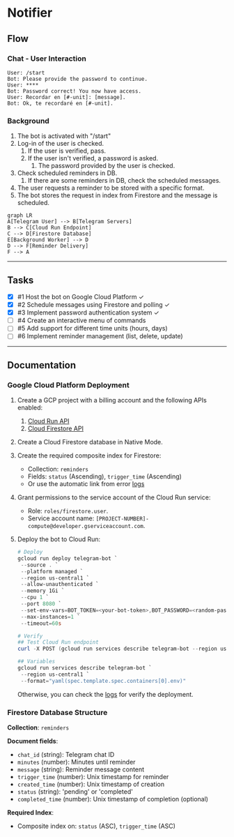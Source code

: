 
# Notifier

## Flow

### Chat - User Interaction

```text
User: /start
Bot: Please provide the password to continue.
User: ****
Bot: Password correct! You now have access.
User: Recordar en [#-unit]: [message].
Bot: Ok, te recordaré en [#-unit].
```

### Background

1. The bot is activated with "/start"
2. Log-in of the user is checked.
   1. If the user is verified, pass.
   2. If the user isn't verified, a password is asked.
      1. The password provided by the user is checked.
3. Check scheduled reminders in DB.
   1. If there are some reminders in DB, check the scheduled messages.
4. The user requests a reminder to be stored with a specific format.
5. The bot stores the request in index from Firestore and the message is scheduled.

```mermaid
graph LR
A[Telegram User] --> B[Telegram Servers]
B --> C[Cloud Run Endpoint]
C --> D[Firestore Database]
E[Background Worker] --> D
D --> F[Reminder Delivery]
F --> A
```

---

## Tasks

- [x] #1 Host the bot on Google Cloud Platform ✓
- [x] #2 Schedule messages using Firestore and polling ✓  
- [x] #3 Implement password authentication system ✓
- [ ] #4 Create an interactive menu of commands
- [ ] #5 Add support for different time units (hours, days)
- [ ] #6 Implement reminder management (list, delete, update)

---

## Documentation

### Google Cloud Platform Deployment

1. Create a GCP project with a billing account and the following APIs enabled:
    1. [Cloud Run API](https://console.cloud.google.com/apis/library/run.googleapis.com)
    2. [Cloud Firestore API](https://console.cloud.google.com/apis/library/firestore.googleapis.com)
2. Create a Cloud Firestore database in Native Mode.
3. Create the required composite index for Firestore:
   - Collection: `reminders`
   - Fields: `status` (Ascending), `trigger_time` (Ascending)
   - Or use the automatic link from error [logs](https://console.cloud.google.com/logs/query;storageScope=project)
4. Grant permissions to the service account of the Cloud Run service:
   - Role: `roles/firestore.user`.
   - Service account name: `[PROJECT-NUMBER]-compute@developer.gserviceaccount.com`.
5. Deploy the bot to Cloud Run:

   ```powershell
   # Deploy
   gcloud run deploy telegram-bot `
    --source . `
    --platform managed `
    --region us-central1 `
    --allow-unauthenticated `
    --memory 1Gi `
    --cpu 1 `
    --port 8080 `
    --set-env-vars=BOT_TOKEN=<your-bot-token>,BOT_PASSWORD=<random-password>
    --max-instances=1 `
    --timeout=60s

   # Verify
   ## Test Cloud Run endpoint
   curl -X POST (gcloud run services describe telegram-bot --region us-central1 --format="value(status.url)") -H "Content-Type: application/json" -d '{"test": "health"}'

   ## Variables
   gcloud run services describe telegram-bot `
    --region us-central1 `
    --format="yaml(spec.template.spec.containers[0].env)"


   ```

    Otherwise, you can check the [logs](https://console.cloud.google.com/logs/query;storageScope=project) for verify the deployment.

### Firestore Database Structure

**Collection**: `reminders`

**Document fields**:

- `chat_id` (string): Telegram chat ID
- `minutes` (number): Minutes until reminder
- `message` (string): Reminder message content  
- `trigger_time` (number): Unix timestamp for reminder
- `created_time` (number): Unix timestamp of creation
- `status` (string): 'pending' or 'completed'
- `completed_time` (number): Unix timestamp of completion (optional)

**Required Index**:

- Composite index on: `status` (ASC), `trigger_time` (ASC)
